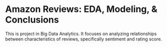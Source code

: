 # Amazon Reviews: EDA, Modeling, & Conclusions
This is project in Big Data Analytics. It focuses on analyzing relationships between characteristics of reviews, specifically sentiment and rating score.
